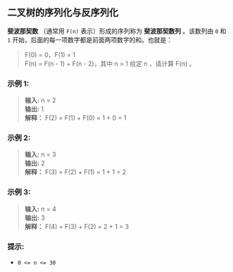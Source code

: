 ## 二叉树的序列化与反序列化

**斐波那契数** （通常用 `F(n)` 表示）形成的序列称为 **斐波那契数列** 。该数列由 `0` 和 `1` 开始，后面的每一项数字都是前面两项数字的和。也就是：

> F(0) = 0，F(1) = 1  
> F(n) = F(n - 1) + F(n - 2)，其中 n > 1
给定 n ，请计算 F(n) 。

### 示例 1:
> **输入:**  n = 2                    
> **输出:** 1  
> **解释：** F(2) = F(1) + F(0) = 1 + 0 = 1

### 示例 2:
> **输入:**  n = 3                    
> **输出:** 2  
> **解释：** F(3) = F(2) + F(1) = 1 + 1 = 2 

### 示例 3:

> **输入:**  n = 4                    
> **输出:** 3  
> **解释：** F(4) = F(3) + F(2) = 2 + 1 = 3


### 提示:
* `0 <= n <= 30`